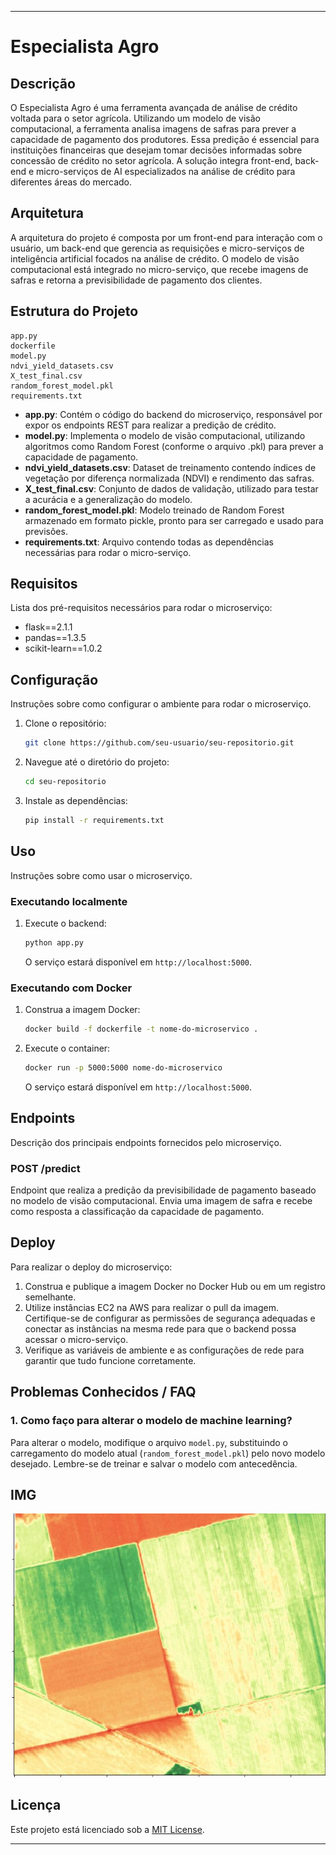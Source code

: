 
---

# Especialista Agro

## Descrição
O Especialista Agro é uma ferramenta avançada de análise de crédito voltada para o setor agrícola. Utilizando um modelo de visão computacional, a ferramenta analisa imagens de safras para prever a capacidade de pagamento dos produtores. Essa predição é essencial para instituições financeiras que desejam tomar decisões informadas sobre concessão de crédito no setor agrícola. A solução integra front-end, back-end e micro-serviços de AI especializados na análise de crédito para diferentes áreas do mercado.

## Arquitetura
A arquitetura do projeto é composta por um front-end para interação com o usuário, um back-end que gerencia as requisições e micro-serviços de inteligência artificial focados na análise de crédito. O modelo de visão computacional está integrado no micro-serviço, que recebe imagens de safras e retorna a previsibilidade de pagamento dos clientes.

## Estrutura do Projeto
```
app.py
dockerfile
model.py
ndvi_yield_datasets.csv
X_test_final.csv
random_forest_model.pkl
requirements.txt
```
- **app.py**: Contém o código do backend do microserviço, responsável por expor os endpoints REST para realizar a predição de crédito.
- **model.py**: Implementa o modelo de visão computacional, utilizando algoritmos como Random Forest (conforme o arquivo .pkl) para prever a capacidade de pagamento.
- **ndvi_yield_datasets.csv**: Dataset de treinamento contendo índices de vegetação por diferença normalizada (NDVI) e rendimento das safras.
- **X_test_final.csv**: Conjunto de dados de validação, utilizado para testar a acurácia e a generalização do modelo.
- **random_forest_model.pkl**: Modelo treinado de Random Forest armazenado em formato pickle, pronto para ser carregado e usado para previsões.
- **requirements.txt**: Arquivo contendo todas as dependências necessárias para rodar o micro-serviço.

## Requisitos
Lista dos pré-requisitos necessários para rodar o microserviço:
- flask==2.1.1
- pandas==1.3.5
- scikit-learn==1.0.2

## Configuração
Instruções sobre como configurar o ambiente para rodar o microserviço.

1. Clone o repositório:
    ```sh
    git clone https://github.com/seu-usuario/seu-repositorio.git
    ```
2. Navegue até o diretório do projeto:
    ```sh
    cd seu-repositorio
    ```
3. Instale as dependências:
    ```sh
    pip install -r requirements.txt
    ```

## Uso
Instruções sobre como usar o microserviço.

### Executando localmente
1. Execute o backend:
    ```sh
    python app.py
    ```
    O serviço estará disponível em `http://localhost:5000`.

### Executando com Docker
1. Construa a imagem Docker:
    ```sh
    docker build -f dockerfile -t nome-do-microservico .
    ```
2. Execute o container:
    ```sh
    docker run -p 5000:5000 nome-do-microservico
    ```
   O serviço estará disponível em `http://localhost:5000`.

## Endpoints
Descrição dos principais endpoints fornecidos pelo microserviço.

### POST /predict
Endpoint que realiza a predição da previsibilidade de pagamento baseado no modelo de visão computacional. Envia uma imagem de safra e recebe como resposta a classificação da capacidade de pagamento.

## Deploy
Para realizar o deploy do microserviço:

1. Construa e publique a imagem Docker no Docker Hub ou em um registro semelhante.
2. Utilize instâncias EC2 na AWS para realizar o pull da imagem. Certifique-se de configurar as permissões de segurança adequadas e conectar as instâncias na mesma rede para que o backend possa acessar o micro-serviço.
3. Verifique as variáveis de ambiente e as configurações de rede para garantir que tudo funcione corretamente.

## Problemas Conhecidos / FAQ
### 1. Como faço para alterar o modelo de machine learning?
Para alterar o modelo, modifique o arquivo `model.py`, substituindo o carregamento do modelo atual (`random_forest_model.pkl`) pelo novo modelo desejado. Lembre-se de treinar e salvar o modelo com antecedência.

## IMG
![Imagem](img_modelo.jpg)


## Licença
Este projeto está licenciado sob a [MIT License](LICENSE).

---